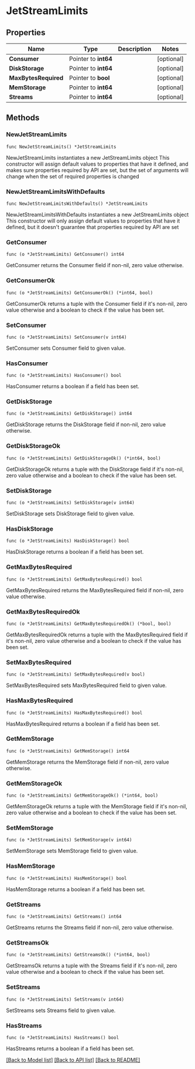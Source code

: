 # JetStreamLimits

## Properties

Name | Type | Description | Notes
------------ | ------------- | ------------- | -------------
**Consumer** | Pointer to **int64** |  | [optional] 
**DiskStorage** | Pointer to **int64** |  | [optional] 
**MaxBytesRequired** | Pointer to **bool** |  | [optional] 
**MemStorage** | Pointer to **int64** |  | [optional] 
**Streams** | Pointer to **int64** |  | [optional] 

## Methods

### NewJetStreamLimits

`func NewJetStreamLimits() *JetStreamLimits`

NewJetStreamLimits instantiates a new JetStreamLimits object
This constructor will assign default values to properties that have it defined,
and makes sure properties required by API are set, but the set of arguments
will change when the set of required properties is changed

### NewJetStreamLimitsWithDefaults

`func NewJetStreamLimitsWithDefaults() *JetStreamLimits`

NewJetStreamLimitsWithDefaults instantiates a new JetStreamLimits object
This constructor will only assign default values to properties that have it defined,
but it doesn't guarantee that properties required by API are set

### GetConsumer

`func (o *JetStreamLimits) GetConsumer() int64`

GetConsumer returns the Consumer field if non-nil, zero value otherwise.

### GetConsumerOk

`func (o *JetStreamLimits) GetConsumerOk() (*int64, bool)`

GetConsumerOk returns a tuple with the Consumer field if it's non-nil, zero value otherwise
and a boolean to check if the value has been set.

### SetConsumer

`func (o *JetStreamLimits) SetConsumer(v int64)`

SetConsumer sets Consumer field to given value.

### HasConsumer

`func (o *JetStreamLimits) HasConsumer() bool`

HasConsumer returns a boolean if a field has been set.

### GetDiskStorage

`func (o *JetStreamLimits) GetDiskStorage() int64`

GetDiskStorage returns the DiskStorage field if non-nil, zero value otherwise.

### GetDiskStorageOk

`func (o *JetStreamLimits) GetDiskStorageOk() (*int64, bool)`

GetDiskStorageOk returns a tuple with the DiskStorage field if it's non-nil, zero value otherwise
and a boolean to check if the value has been set.

### SetDiskStorage

`func (o *JetStreamLimits) SetDiskStorage(v int64)`

SetDiskStorage sets DiskStorage field to given value.

### HasDiskStorage

`func (o *JetStreamLimits) HasDiskStorage() bool`

HasDiskStorage returns a boolean if a field has been set.

### GetMaxBytesRequired

`func (o *JetStreamLimits) GetMaxBytesRequired() bool`

GetMaxBytesRequired returns the MaxBytesRequired field if non-nil, zero value otherwise.

### GetMaxBytesRequiredOk

`func (o *JetStreamLimits) GetMaxBytesRequiredOk() (*bool, bool)`

GetMaxBytesRequiredOk returns a tuple with the MaxBytesRequired field if it's non-nil, zero value otherwise
and a boolean to check if the value has been set.

### SetMaxBytesRequired

`func (o *JetStreamLimits) SetMaxBytesRequired(v bool)`

SetMaxBytesRequired sets MaxBytesRequired field to given value.

### HasMaxBytesRequired

`func (o *JetStreamLimits) HasMaxBytesRequired() bool`

HasMaxBytesRequired returns a boolean if a field has been set.

### GetMemStorage

`func (o *JetStreamLimits) GetMemStorage() int64`

GetMemStorage returns the MemStorage field if non-nil, zero value otherwise.

### GetMemStorageOk

`func (o *JetStreamLimits) GetMemStorageOk() (*int64, bool)`

GetMemStorageOk returns a tuple with the MemStorage field if it's non-nil, zero value otherwise
and a boolean to check if the value has been set.

### SetMemStorage

`func (o *JetStreamLimits) SetMemStorage(v int64)`

SetMemStorage sets MemStorage field to given value.

### HasMemStorage

`func (o *JetStreamLimits) HasMemStorage() bool`

HasMemStorage returns a boolean if a field has been set.

### GetStreams

`func (o *JetStreamLimits) GetStreams() int64`

GetStreams returns the Streams field if non-nil, zero value otherwise.

### GetStreamsOk

`func (o *JetStreamLimits) GetStreamsOk() (*int64, bool)`

GetStreamsOk returns a tuple with the Streams field if it's non-nil, zero value otherwise
and a boolean to check if the value has been set.

### SetStreams

`func (o *JetStreamLimits) SetStreams(v int64)`

SetStreams sets Streams field to given value.

### HasStreams

`func (o *JetStreamLimits) HasStreams() bool`

HasStreams returns a boolean if a field has been set.


[[Back to Model list]](../README.md#documentation-for-models) [[Back to API list]](../README.md#documentation-for-api-endpoints) [[Back to README]](../README.md)


